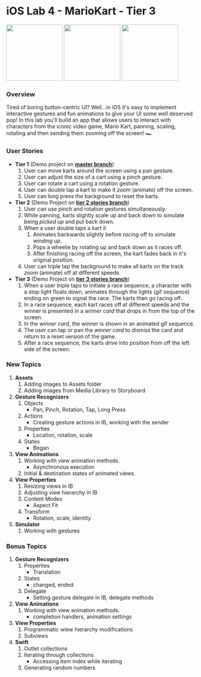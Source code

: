 # iOS Lab 4 - MarioKart - Tier 3

<img src="https://i.imgur.com/2rbj1yM.gif" width=150>&nbsp;<img src="https://i.imgur.com/shRDp0C.gif" width=150>&nbsp;<img src="https://i.imgur.com/j9lruic.gif" width=150>

### Overview
Tired of boring button-centric UI? Well...in iOS it's easy to implement interactive gestures and fun animations to give your UI some well deserved pop! In this lab you'll build an app that allows users to interact with characters from the iconic video game, Mario Kart, panning, scaling, rotating and then sending them zooming off the screen! 🏎

### User Stories
- **Tier 1** (Demo project on **[master branch](https://github.com/codepath/MarioKart/tree/master)**)
   1. User can move karts around the screen using a pan gesture.
   1. User can adjust the size of a cart using a pinch gesture. 
   1. User can rotate a cart using a rotation gesture.
   1. User can double tap a kart to make it *zoom* (animate) off the screen.
   1. User can long press the background to reset the karts.
- **Tier 2** (Demo Project on [**tier 2 stories branch**](https://github.com/codepath/MarioKart/tree/tier_2_stories))
   1. User can use pinch and rotation gestures simultaneously.
   1. While panning, karts slightly scale up and back down to simulate being *picked up* and put back down.
   1. When a user double taps a kart it
      1. Animates backwards slightly before *racing* off to simulate *winding up*.
      1. Pops a wheelie by rotating up and back down as it races off.
      1. After finishing racing off the screen, the kart fades back in it's original position.  
   1. User can triple tap the background to make all karts on the track *zoom* (animate) off at different speeds.
- **Tier 3** (Demo Project on [**tier 3 stories branch**](https://github.com/codepath/MarioKart/tree/tier_3_stories))
   1. When a user triple taps to initiate a race sequence, a character with a stop light floats down, animates through the lights (gif sequence) ending on green to signal the race. The karts then go racing off.
   1. In a race sequence, each kart races off at different speeds and the winner is presented in a *winner card* that drops in from the top of the screen.
   1. In the *winner card*, the winner is shown in an animated gif sequence.
   1. The user can tap or pan the *winner card* to dismiss the card and return to a reset version of the game.
   1. After a race sequence, the karts *drive* into position from off the left side of the screen.
   
### New Topics

1. **Assets**
   1. Adding images to Assets folder
   1. Adding images from Media Library to Storyboard 
3. **Gesture Recognizers** 
   1. Objects
      - Pan, Pinch, Rotation, Tap, Long Press
   1. Actions
      - Creating gesture actions in IB, working with the sender 
   1. Properties
      - Location, rotation, scale 
   1. States
      - Began
4. **View Animations**
   1. Working with view animation methods.
      - Asynchronous execution
   1. Initial & destination states of animated views.
5. **View Properties**
   1. Resizing views in IB
   1. Adjusting view hierarchy in IB
   1. Content Modes
      - Aspect Fit
   1. Transform
      - Rotation, scale, identity
6. **Simulator**
   1. Working with gestures

### Bonus Topics
1. **Gesture Recognizers** 
   1. Properties
      - Translation 
   3. States
      - changed, ended
   4. Delegate
      - Setting gesture delegate in IB, delegate methods
1. **View Animations**
   1. Working with view animation methods.
      - completion handlers, animation settings
1. **View Properties**
   1. Programmatic wiew hierarchy modifications
   1. Subviews 
1. **Swift**
   1. Outlet collections
   1. Iterating through collections
         - Accessing item index while iterating
   1. Generating random numbers
